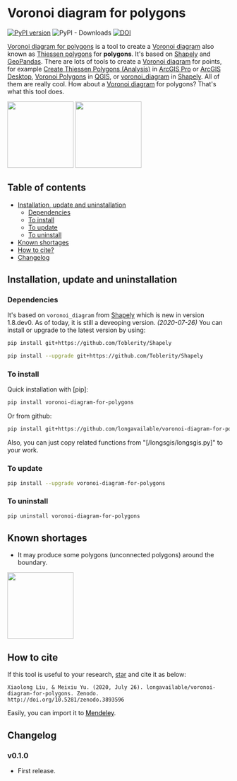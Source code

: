                              
# Voronoi diagram for polygons

[![PyPI version](https://badge.fury.io/py/voronoi-diagram.svg)](https://badge.fury.io/py/voronoi-diagram-for-polygons)
![PyPI - Downloads](https://img.shields.io/pypi/dm/voronoi-diagram-for-polygons)
[![DOI](https://zenodo.org/badge/DOI/10.5281/zenodo.3893596.svg)](https://doi.org/10.5281/zenodo.3893596)

[Voronoi diagram for polygons] is a tool to create a [Voronoi diagram] also known as [Thiessen polygons] for **polygons**. It's based on [Shapely] and [GeoPandas]. There are lots of tools to create a [Voronoi diagram] for points, for example [Create Thiessen Polygons (Analysis)] in [ArcGIS Pro] or [ArcGIS Desktop], [Voronoi Polygons] in [QGIS], or [voronoi_diagram] in [Shapely]. All of them are really cool. How about a [Voronoi diagram] for polygons? That's what this tool does.

<img width="150" height="150" src="https://github.com/longavailable/voronoi-diagram-for-polygons/raw/master/docs/pics/inputs.png"/>
<img width="150" height="150" src="https://github.com/longavailable/voronoi-diagram-for-polygons/raw/master/docs/pics/outputs.png"/>

## Table of contents
- [Installation, update and uninstallation](#installation--update-and-uninstallation)
	* [Dependencies](#dependencies)
  * [To install](#to-install)
  * [To update](#to-update)
  * [To uninstall](#to-uninstall)
- [Known shortages](#known-shortages)
- [How to cite?](#how-to-cite)
- [Changelog](#changelog)

## Installation, update and uninstallation

### Dependencies

It's based on `voronoi_diagram` from [Shapely] which is new in version 1.8.dev0. As of today, it is still a deveoping version. *(2020-07-26)* You can install or upgrade to the latest version by using:

```bash
pip install git+https://github.com/Toblerity/Shapely
```

```bash
pip install --upgrade git+https://github.com/Toblerity/Shapely
```

### To install

Quick installation with [pip]:
```bash
pip install voronoi-diagram-for-polygons
```
Or from github:
```bash
pip install git+https://github.com/longavailable/voronoi-diagram-for-polygons
```
Also, you can just copy related functions from "[/longsgis/longsgis.py]" to your work.

### To update

```bash
pip install --upgrade voronoi-diagram-for-polygons
```

### To uninstall

```bash
pip uninstall voronoi-diagram-for-polygons
```

## Known shortages

- It may produce some polygons (unconnected polygons) around the boundary.

<img width="150" height="150" src="https://github.com/longavailable/voronoi-diagram-for-polygons/raw/master/docs/pics/bug001.png"/>

## How to cite

If this tool is useful to your research, 
<a class="github-button" href="https://github.com/longavailable/adaptive-curvefitting" aria-label="Star longavailable/adaptive-curvefitting on GitHub">star</a> and cite it as below:
```
Xiaolong Liu, & Meixiu Yu. (2020, July 26). longavailable/voronoi-diagram-for-polygons. Zenodo. 
http://doi.org/10.5281/zenodo.3893596
```
Easily, you can import it to 
<a href="https://www.mendeley.com/import/?url=https://zenodo.org/record/3893596" class="eye-protector-processed" style="border-color: rgba(0, 0, 0, 0.35); color: rgb(0, 0, 0);"><i class="fa fa-external-link"></i> Mendeley</a>.

## Changelog

### v0.1.0

- First release.


[Voronoi diagram for polygons]: https://github.com/longavailable/voronoi-diagram-for-polygons
[Voronoi diagram]: https://en.wikipedia.org/wiki/Voronoi_diagram
[Thiessen polygons]: https://en.wikipedia.org/wiki/Voronoi_diagram
[Shapely]: https://shapely.readthedocs.io/en/latest/
[GeoPandas]: https://geopandas.org/index.html
[Create Thiessen Polygons (Analysis)]: https://pro.arcgis.com/en/pro-app/tool-reference/analysis/create-thiessen-polygons.htm
[ArcGIS Pro]: https://www.esri.com/en-us/arcgis/products/arcgis-pro/overview
[ArcGIS Desktop]: https://desktop.arcgis.com/en/
[Voronoi polygons]: https://docs.qgis.org/3.10/en/docs/user_manual/processing_algs/qgis/vectorgeometry.html#voronoi-polygons
[QGIS]: https://qgis.org/en/site/
[voronoi_diagram]: https://shapely.readthedocs.io/en/latest/manual.html?#voronoi-diagram


